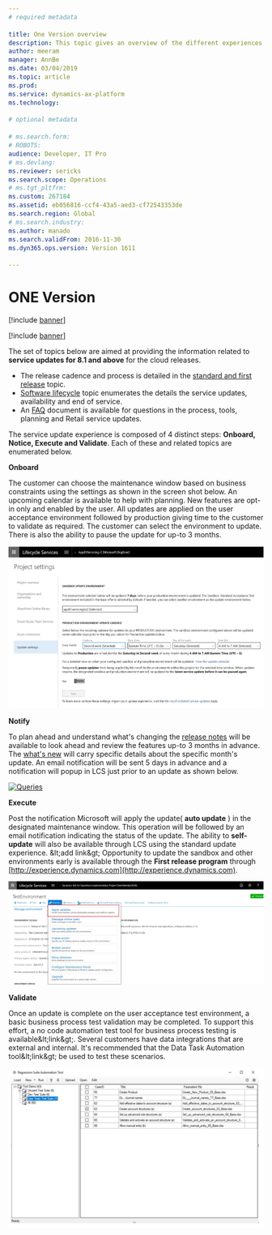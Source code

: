 ```yaml
---
# required metadata

title: One Version overview
description: This topic gives an overview of the different experiences that encompass ONE Version
author: meeram
manager: AnnBe
ms.date: 03/04/2019
ms.topic: article
ms.prod: 
ms.service: dynamics-ax-platform
ms.technology: 

# optional metadata

# ms.search.form: 
# ROBOTS: 
audience: Developer, IT Pro
# ms.devlang: 
ms.reviewer: sericks
ms.search.scope: Operations
# ms.tgt_pltfrm: 
ms.custom: 267184
ms.assetid: eb056816-ccf4-43a5-aed3-cf72543353de
ms.search.region: Global
# ms.search.industry: 
ms.author: manado
ms.search.validFrom: 2016-11-30
ms.dyn365.ops.version: Version 1611

---
```


# ONE Version

[!include [banner](../includes/banner.md)]

[!include [banner](../includes/coming-soon.md)]

The set of topics below are aimed at providing the information related to **service updates for 8.1 and above** for the cloud releases.

- The release cadence and process is detailed  in the [standard and first release](https://docs.microsoft.com/en-us/dynamics365/unified-operations/fin-and-ops/get-started/public-preview-releases) topic.
- [Software lifecycle](https://docs.microsoft.com/en-us/dynamics365/unified-operations/dev-itpro/migration-upgrade/versions-update-policy?toc=/fin-and-ops/toc.json) topic enumerates the details the service updates, availability and end of service.
- An [FAQ](https://docs.microsoft.com/en-us/dynamics365/unified-operations/fin-and-ops/get-started/one-version) document is available for questions in the process, tools, planning and Retail service updates.

The service update experience is composed of 4 distinct steps: **Onboard, Notice, Execute and Validate**. Each of these and related topics are enumerated below.

**Onboard**

The customer can choose the maintenance window based on business constraints using the settings as shown in the screen shot below. An upcoming calendar is available to help with planning.  New features are opt-in only and enabled by the user. All updates are applied on the user acceptance environment followed by production giving time to the customer to validate as required. The customer can select the environment to update. There is also the ability to pause the update for up-to 3 months.

 [![Queries](./media/UpdateSettings-ConfigureUpdates.JPG)](./media/UpdateSettings-ConfigureUpdates.JPG)

**Notify**

To plan ahead and understand what&#39;s changing the [release notes](https://docs.microsoft.com/en-us/business-applications-release-notes/april19/dynamics365-finance-operations/) will be available to look ahead and review the features up-to 3 months in advance.  The [what&#39;s new](https://docs.microsoft.com/en-us/dynamics365/unified-operations/fin-and-ops/get-started/whats-new-changed) will carry specific details about the specific month&#39;s update. An email notification will be sent 5 days in advance and a notification will popup in LCS just prior to an update as shown below.

[![Queries](./media/Notification-bar.JPG)](./media/Notification-bar.JPG)

**Execute**

Post the notification Microsoft will apply the update( **auto update** ) in the designated maintenance window. This operation will be followed by an email notification indicating the status of the update. The ability to **self-update** will also be available through LCS using the standard update experience. \&lt;add link\&gt; Opportunity to update the sandbox and other environments early is available through the **First release program** through [http://experience.dynamics.com](http://experience.dynamics.com).

[![Queries](./media/Self-Update-Execute.jpg)](./media/Self-Update-Execute.jpg)

**Validate**

Once an update is complete on the user acceptance test environment, a basic business process test validation may be completed. To support this effort, a no code automation test tool for business process testing is available\&lt;link\&gt;. Several customers have data integrations that are external and internal. It&#39;s recommended that the Data Task Automation tool\&lt;link\&gt; be used to test these scenarios.

[![Queries](./media/TestAutomation.png)](./media/TestAutomation.png)
